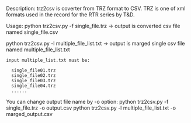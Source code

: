 
Description:
  trz2csv is coverter from TRZ format to CSV.
  TRZ is one of xml formats used in the record for 
  the RTR series by T&D.
  
Usage:
  python trz2csv.py -f single_file.trz
    -> output is converted csv file named single_file.csv
    
  python trz2csv.py -l multiple_file_list.txt
    -> output is marged single csv file named multiple_file_list.txt
    
    input multiple_list.txt must be:

      single_file01.trz
      single_file02.trz
      single_file03.trz
      single_file04.trz
      ......
  
  You can change output file name by -o option:
  python trz2csv.py -f single_file.trz -o output.csv
  python trz2csv.py -l multiple_file_list.txt -o marged_output.csv
    
